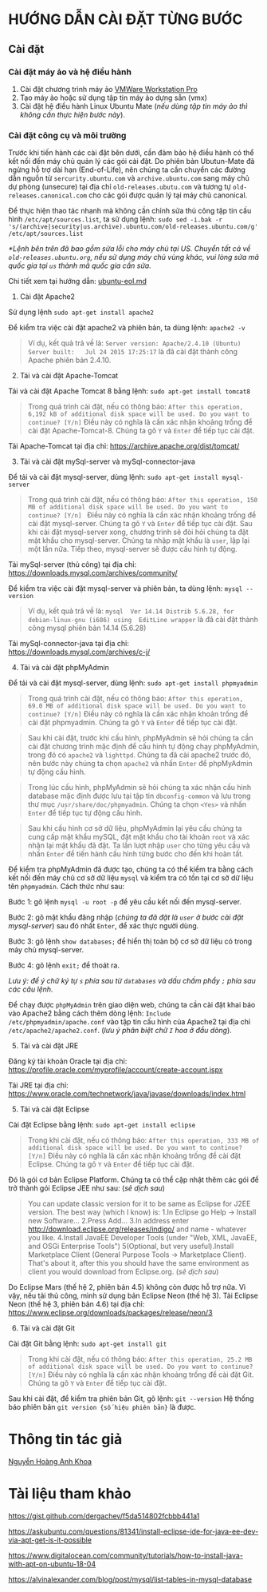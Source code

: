 # HƯỚNG DẪN CÀI ĐẶT TỪNG BƯỚC
## Cài đặt
### Cài đặt máy ảo và hệ điều hành

1. Cài đặt chương trình máy ảo [VMWare Workstation Pro](https://www.vmware.com/products/workstation-pro.html)
2. Tạo máy ảo hoặc sử dụng tập tin máy ảo dựng sẵn (vmx)
3. Cài đặt hệ điều hành Linux Ubuntu Mate (*nếu dùng tập tin máy ảo thì không cần thực hiện bước này*).

### Cài đặt công cụ và môi trường

Trước khi tiến hành các cài đặt bên dưới, cần đảm bảo hệ điều hành có thể kết nối đến máy chủ quản lý các gói cài đặt.
Do phiên bản Ubutun-Mate đã ngừng hỗ trợ dài hạn (End-of-Life), nên chúng ta cần chuyển các đường dẫn nguồn từ `sercurity.ubuntu.com` và `archive.ubuntu.com` sang máy chủ dự phòng (unsecure) tại địa chỉ `old-releases.ubutu.com` và tương tự `old-releases.canonical.com` cho các gói được quản lý tại máy chủ canonical.

Để thực hiện thao tác nhanh mà không cần chỉnh sửa thủ công tập tin cấu hình `/etc/apt/sources.list`, ta sử dụng lệnh:
`sudo sed -i.bak -r 's/(archive|security|us.archive).ubuntu.com/old-releases.ubuntu.com/g' /etc/apt/sources.list`

_*Lệnh bên trên đã bao gồm sửa lỗi cho máy chủ tại US. Chuyển tất cả về `old-releases.ubuntu.org`, nếu sử dụng máy chủ vùng khác, vui lòng sửa mã quốc gia tại `us` thành mã quốc gia cần sửa._

Chi tiết xem tại hướng dẫn: [ubuntu-eol.md](https://github.com/aguedu/xd-dv-mang/blob/master/ubtuntu-eol.md)

1. Cài đặt Apache2

Sử dụng lệnh `sudo apt-get install apache2`

Để kiểm tra việc cài đặt apache2 và phiên bản, ta dùng lệnh: `apache2 -v`
> Ví dụ, kết quả trả về là:
 `Server version: Apache/2.4.10 (Ubuntu)`
 `Server built:   Jul 24 2015 17:25:17` là đã cài đặt thành công Apache phiên bản 2.4.10.

2. Tải và cài đặt Apache-Tomcat

Tải và cài đặt Apache Tomcat 8 bằng lệnh: `sudo apt-get install tomcat8`
> Trong quá trình cài đặt, nếu có thông báo:
`After this operation, 6,192 kB of additional disk space will be used.
Do you want to continue? [Y/n]`
Điều này có nghĩa là cần xác nhận khoảng trống để cài đặt Apache-Tomcat-8. Chúng ta gõ `Y` và `Enter` để tiếp tục cài đặt.

Tải Apache-Tomcat tại địa chỉ: https://archive.apache.org/dist/tomcat/

3. Tải và cài đặt mySql-server và mySql-connector-java

Để tải và cài đặt mysql-server, dùng lệnh: `sudo apt-get install mysql-server`
> Trong quá trình cài đặt, nếu có thông báo:
`After this operation, 150 MB of additional disk space will be used.
Do you want to continue? [Y/n] ` 
Điều này có nghĩa là cần xác nhận khoảng trống để cài đặt mysql-server. Chúng ta gõ `Y` và `Enter` để tiếp tục cài đặt.
Sau khi cài đặt mysql-server xong, chương trình sẽ đòi hỏi chúng ta đặt mật khẩu cho mysql-server. Chúng ta nhập mật khẩu là `user`, lặp lại một lần nữa. Tiếp theo, mysql-server sẽ được cấu hình tự động.

Tải mySql-server (thủ công) tại địa chỉ: https://downloads.mysql.com/archives/community/

Để kiểm tra việc cài đặt mysql-server và phiên bản, ta dùng lệnh: `mysql --version`
> Ví dụ, kết quả trả về là: `mysql  Ver 14.14 Distrib 5.6.28, for debian-linux-gnu (i686) using  EditLine wrapper` là đã cài đặt thành công mysql phiên bản 14.14 (5.6.28)

Tải mySql-connector-java tại địa chỉ:  https://downloads.mysql.com/archives/c-j/

4. Tải và cài đặt phpMyAdmin

Để tải và cài đặt mysql-server, dùng lệnh: `sudo apt-get install phpmyadmin`
> Trong quá trình cài đặt, nếu có thông báo:
`After this operation, 69.0 MB of additional disk space will be used.
Do you want to continue? [Y/n]`
Điều này có nghĩa là cần xác nhận khoản trống để cài đặt phpmyadmin. Chúng ta gõ `Y` và `Enter` để tiếp tục cài đặt.

> Sau khi cài đặt, trước khi cấu hình, phpMyAdmin sẽ hỏi chúng ta cần cài đặt chương trình mặc định để cấu hình tự động chạy phpMyAdmin, trong đó có `apache2` và `lighttpd`. Chúng ta đã cài apache2 trước đó, nên bước này chúng ta chọn `apache2` và nhấn `Enter` để phpMyAdmin tự động cấu hình.

> Trong lúc cấu hình, phpMyAdmin sẽ hỏi chúng ta xác nhận cấu hình database mặc định được lưu tại tập tin `dbconfig-common` và lưu trong thư mục `/usr/share/doc/phpmyadmin`. Chúng ta chọn `<Yes>` và nhấn `Enter` để tiếp tục tự động cấu hình.

> Sau khi cấu hình cơ sở dữ liệu, phpMyAdmin lại yêu cầu chúng ta cung cấp mật khẩu mySQL, đặt mật khẩu cho tài khoản `root` và xác nhận lại mật khẩu đã đặt. Ta lần lượt nhập `user` cho từng yêu cầu và nhấn `Enter` để tiến hành cấu hình từng bước cho đến khi hoàn tất.

Để kiểm tra phpMyAdmin đã được tạo, chúng ta có thể kiểm tra bằng cách kết nối đến máy chủ cơ sở dữ liệu `mysql` và kiểm tra có tồn tại cơ sở dữ liệu tên `phpmyadmin`. Cách thức như sau:

Bước 1: gõ lệnh `mysql -u root -p` để yêu cầu kết nối đến mysql-server.

Bước 2: gõ mật khẩu đăng nhập (*chúng ta đã đặt là `user` ở bước cài đặt mysql-server*) sau đó nhất `Enter`, để xác thực người dùng.

Bước 3: gõ lệnh `show databases;` để hiển thị toàn bộ cơ sở dữ liệu có trong máy chủ mysql-server.

Bước 4: gõ lệnh `exit;` để thoát ra.

*Lưu ý: để ý chữ ký tự `s` phía sau từ `databases` và dấu chấm phẩy `;` phía sau các câu lệnh.*

Để chạy được `phpMyAdmin` trên giao diện web, chúng ta cần cài đặt khai báo vào Apache2 bằng cách thêm dòng lệnh: `Include /etc/phpmyadmin/apache.conf` vào tập tin cấu hình của Apache2 tại địa chỉ `/etc/apache2/apache2.conf`. (*lưu ý phân biệt chữ `I` hoa ở đầu dòng*).

5. Tải và cài đặt JRE

Đăng ký tài khoản Oracle tại địa chỉ: https://profile.oracle.com/myprofile/account/create-account.jspx

Tải JRE tại địa chỉ: https://www.oracle.com/technetwork/java/javase/downloads/index.html

5. Tải và cài đặt Eclipse

Cài đặt Eclipse bằng lệnh: `sudo apt-get install eclipse`

> Trong khi cài đặt, nếu có thông báo:
`After this operation, 333 MB of additional disk space will be used.
Do you want to continue? [Y/n]`
Điều này có nghĩa là cần xác nhận khoảng trống để cài đặt Eclipse. Chúng ta gõ `Y` và `Enter` để tiếp tục cài đặt.

Đó là gói cơ bản Eclipse Platform. Chúng ta có thể cập nhật thêm các gói để trở thành gói Eclipse JEE như sau:
(*sẽ dịch sau*)
> You can update classic version for it to be same as Eclipse for J2EE version. The best way (which I know) is:
  1.In Eclipse go Help -> Install new Software...
  2.Press Add...
  3.In address enter http://download.eclipse.org/releases/indigo/ and name - whatever you like.
  4.Install JavaEE Developer Tools (under "Web, XML, JavaEE, and OSGi Enterprise Tools")
  5(Optional, but very useful).Install Marketplace Client (General Purpose Tools -> Marketplace Client).
  That's about it, after this you should have the same environment as client you would download from Eclipse.org.
(*sẽ dịch sau*)

Do Eclipse Mars (thế hệ 2, phiên bản 4.5) không còn được hỗ trợ nữa. Vì vậy, nếu tải thủ công, mình sử dụng bản Eclipse Neon (thế hệ 3).
Tải Eclipse Neon (thế hệ 3, phiên bản 4.6) tại địa chỉ: https://www.eclipse.org/downloads/packages/release/neon/3

6. Tải và cài đặt Git

Cài đặt Git bằng lệnh: `sudo apt-get install git`

> Trong khi cài đặt, nếu có thông báo:
`After this operation, 25.2 MB of additional disk space will be used.
Do you want to continue? [Y/n]`
Điều này có nghĩa là cần xác nhận khoảng trống để cài đặt Git. Chúng ta gõ `Y` và `Enter` để tiếp tục cài đặt.

Sau khi cài đặt, để kiểm tra phiên bản Git, gõ lệnh: `git --version`
Hệ thống báo phiên bản `git version {số hiệu phiên bản}` là được.

# Thông tin tác giả

[Nguyễn Hoàng Anh Khoa](https://www.facebook.com/nguyenhoanganhkhoacntt)

# Tài liệu tham khảo

https://gist.github.com/dergachev/f5da514802fcbbb441a1

https://askubuntu.com/questions/81341/install-eclipse-ide-for-java-ee-dev-via-apt-get-is-it-possible

https://www.digitalocean.com/community/tutorials/how-to-install-java-with-apt-on-ubuntu-18-04

https://alvinalexander.com/blog/post/mysql/list-tables-in-mysql-database
